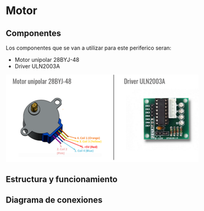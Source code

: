 
# Motor
## Componentes
Los componentes que se van a utilizar para este periferico seran:

- Motor unipolar 28BYJ-48
- Driver ULN2003A

![Screenshot](/Perifericos/Motor/componentesMotor.PNG) 


## Estructura y funcionamiento

## Diagrama de conexiones
